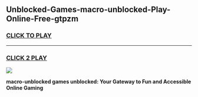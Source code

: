 
## Unblocked-Games-macro-unblocked-Play-Online-Free-gtpzm
<h3>
<a href="https://premium76.site?title=macro-unblocked&ref=26A">CLICK TO PLAY</a></h3>
<hr>

<h3>
<a href="https://premium76.site?title=macro-unblocked&ref=26A">CLICK 2 PLAY</a>
  
</h3>

<a href="https://premium76.site?title=macro-unblocked&ref=26A"><img src="https://clearcache.store/games.png"></a>


**macro-unblocked games unblocked: Your Gateway to Fun and Accessible Online Gaming**
